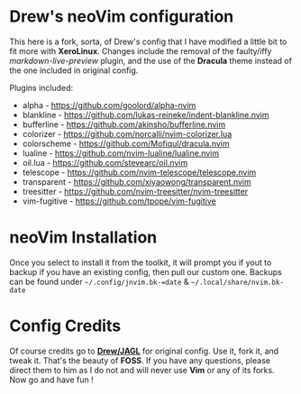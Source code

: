 # Drew's neoVim configuration

This here is a fork, sorta, of Drew's config that I have modified a little bit to fit more with **XeroLinux**. Changes include the removal of the faulty/iffy *markdown-live-preview* plugin, and the use of the **Dracula** theme instead of the one included in original config.

Plugins included:

* alpha - https://github.com/goolord/alpha-nvim
* blankline - https://github.com/lukas-reineke/indent-blankline.nvim
* bufferline - https://github.com/akinsho/bufferline.nvim
* colorizer - https://github.com/norcalli/nvim-colorizer.lua
* colorscheme - https://github.com/Mofiqul/dracula.nvim
* lualine - https://github.com/nvim-lualine/lualine.nvim
* oil.lua - https://github.com/stevearc/oil.nvim
* telescope - https://github.com/nvim-telescope/telescope.nvim
* transparent - https://github.com/xiyaowong/transparent.nvim
* treesitter - https://github.com/nvim-treesitter/nvim-treesitter
* vim-fugitive - https://github.com/tpope/vim-fugitive

# neoVim Installation

Once you select to install it from the toolkit, it will prompt you if yout to backup if you have an existing config, then pull our custom one. Backups can be found under `~/.config/jnvim.bk-=date` & `~/.local/share/nvim.bk-date`

# Config Credits

Of course credits go to [**Drew/JAGL**](https://github.com/drewgrif/nvim) for original config. Use it, fork it, and tweak it. That's the beauty of **FOSS**. If you have any questions, please direct them to him as I do not and will never use **Vim** or any of its forks. Now go and have fun !

